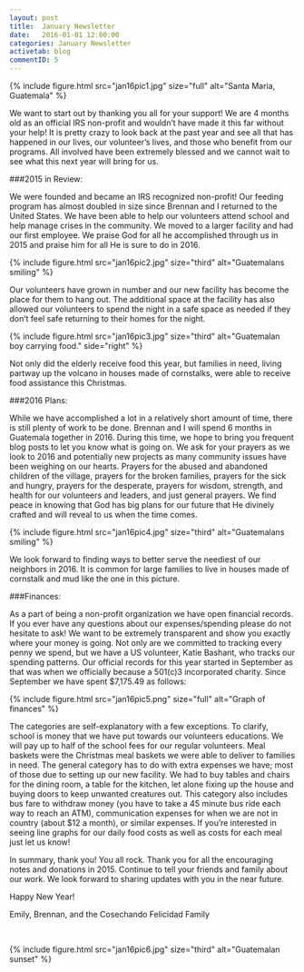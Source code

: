 ```yaml
---
layout: post
title:  January Newsletter
date:   2016-01-01 12:00:00
categories: January Newsletter
activetab: blog
commentID: 5
---
```


{% include figure.html src="jan16pic1.jpg" size="full" alt="Santa Maria, Guatemala" %}

We want to start out by thanking you all for your support! We are 4 months old as an official IRS non-profit and wouldn’t have made it this far without your help! It is pretty crazy to look back at the past year and see all that has happened in our lives, our volunteer’s lives, and those who benefit from our programs. All involved have been extremely blessed and we cannot wait to see what this next year will bring for us. 

###2015 in Review:

We were founded and became an IRS recognized non-profit! Our feeding program has almost doubled in size since Brennan and I returned to the United States. We have been able to help our volunteers attend school and help manage crises in the community. We moved to a larger facility and had our first employee.  We praise God for all he accomplished through us in 2015 and praise him for all He is sure to do in 2016. 

{% include figure.html src="jan16pic2.jpg" size="third" alt="Guatemalans smiling" %}

Our volunteers have grown in number and our new facility has become the place for them to hang out. The additional space at the facility has also allowed our volunteers to spend the night in a safe space as needed if they don’t feel safe returning to their homes for the night. 

{% include figure.html src="jan16pic3.jpg" size="third" alt="Guatemalan boy carrying food." side="right" %}

Not only did the elderly receive food this year, but families in need, living partway up the volcano in houses made of cornstalks, were able to receive food assistance this Christmas. 

###2016 Plans:

While we have accomplished a lot in a relatively short amount of time, there is still plenty of work to be done. Brennan and I will spend 6 months in Guatemala together in 2016. During this time, we hope to bring you frequent blog posts to let you know what is going on. We ask for your prayers as we look to 2016 and potentially new projects as many community issues have been weighing on our hearts. Prayers for the abused and abandoned children of the village, prayers for the broken families, prayers for the sick and hungry, prayers for the desperate, prayers for wisdom, strength, and health for our volunteers and leaders, and just general prayers. We find peace in knowing that God has big plans for our future that He divinely crafted and will reveal to us when the time comes.

{% include figure.html src="jan16pic4.jpg" size="third" alt="Guatemalans smiling" %}

We look forward to finding ways to better serve the neediest of our neighbors in 2016. It is common for large families to live in houses made of cornstalk and mud like the one in this picture. 

###Finances:

As a part of being a non-profit organization we have open financial records. If you ever have any questions about our expenses/spending please do not hesitate to ask! We want to be extremely transparent and show you exactly where your money is going. Not only are we committed to tracking every penny we spend, but we have a US volunteer, Katie Bashant, who tracks our spending patterns. Our official records for this year started in September as that was when we officially because a 501(c)3 incorporated charity. Since September  we have spent $7,175.49 as follows:

{% include figure.html src="jan16pic5.png" size="full" alt="Graph of finances" %}

The categories are self-explanatory with a few exceptions. To clarify, school is money that we have put towards our volunteers educations. We will pay up to half of the school fees for our regular volunteers. Meal baskets were the Christmas meal baskets we were able to deliver to families in need. The general category has to do with extra expenses we have; most of those due to setting up our new facility. We had to buy tables and chairs for the dining room, a table for the kitchen, let alone fixing up the house and buying doors to keep unwanted creatures out.  This category also includes bus fare to withdraw money (you have to take a 45 minute bus ride each way to reach an ATM), communication expenses for when we are not in country (about $12 a month), or similar expenses.  If you’re interested in seeing line graphs for our daily food costs as well as costs for each meal just let us know! 

In summary, thank you! You all rock. Thank you for all the encouraging notes and donations in 2015. Continue to tell your friends and family about our work. We look forward to sharing updates with you in the near future.

<p class="meta">Happy New Year!</p>

<p class="meta">Emily, Brennan, and the Cosechando Felicidad Family</p>

&nbsp;

{% include figure.html src="jan16pic6.jpg" size="third" alt="Guatemalan sunset" %}